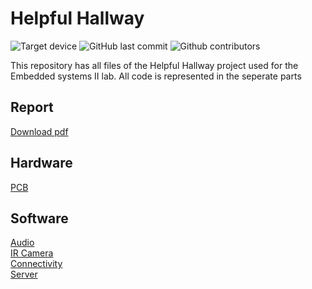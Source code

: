 # Helpful Hallway
![Target device](https://img.shields.io/badge/Target%20device-ESP32-blue.svg)
![GitHub last commit](https://img.shields.io/github/last-commit/thomaswauters1/Helpful-Hallway-Public.svg)
![Github contributors](https://img.shields.io/github/contributors/thomaswauters1/Helpful-Hallway-Public)

This repository has all files of the Helpful Hallway project used for the Embedded systems II lab.
All code is represented in the seperate parts 

## Report
[Download pdf](https://github.com/thomaswauters1/Helpful-Hallway-Public/raw/master/Report_HelpfulHallway.pdf)
## Hardware
[PCB](https://github.com/thomaswauters1/Helpful-Hallway-Public/tree/master/Hardware)  
## Software
[Audio](https://github.com/thomaswauters1/Helpful-Hallway-Public/tree/master/Code_Audio_sensor)  
[IR Camera](https://github.com/thomaswauters1/Helpful-Hallway-Public/tree/master/Code_IR_sensor)  
[Connectivity](https://github.com/thomaswauters1/Helpful-Hallway-Public/tree/master/Code_Communication)  
[Server](https://github.com/thomaswauters1/Helpful-Hallway-Public/tree/master/CodeRaspberryPi)  
